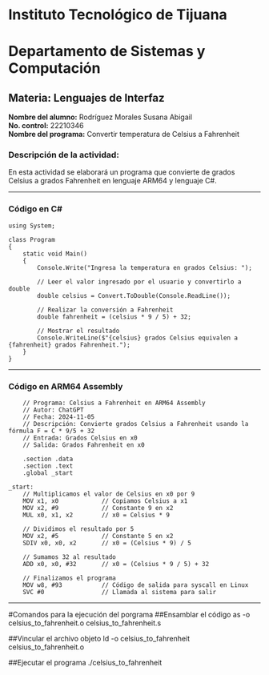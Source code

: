 # Instituto Tecnológico de Tijuana
# Departamento de Sistemas y Computación
## Materia: Lenguajes de Interfaz

**Nombre del alumno:** Rodríguez Morales Susana Abigail  
**No. control:** 22210346  
**Nombre del programa:** Convertir temperatura de Celsius a Fahrenheit  

### Descripción de la actividad:
En esta actividad se elaborará un programa que convierte de grados Celsius a grados Fahrenheit en lenguaje ARM64 y lenguaje C#.

---

### Código en C#
~~~
using System;

class Program
{
    static void Main()
    {
        Console.Write("Ingresa la temperatura en grados Celsius: ");
        
        // Leer el valor ingresado por el usuario y convertirlo a double
        double celsius = Convert.ToDouble(Console.ReadLine());
        
        // Realizar la conversión a Fahrenheit
        double fahrenheit = (celsius * 9 / 5) + 32;
        
        // Mostrar el resultado
        Console.WriteLine($"{celsius} grados Celsius equivalen a {fahrenheit} grados Fahrenheit.");
    }
}
~~~

---

### Código en ARM64 Assembly

~~~
    // Programa: Celsius a Fahrenheit en ARM64 Assembly
    // Autor: ChatGPT
    // Fecha: 2024-11-05
    // Descripción: Convierte grados Celsius a Fahrenheit usando la fórmula F = C * 9/5 + 32
    // Entrada: Grados Celsius en x0
    // Salida: Grados Fahrenheit en x0

    .section .data
    .section .text
    .global _start

_start:
    // Multiplicamos el valor de Celsius en x0 por 9
    MOV x1, x0            // Copiamos Celsius a x1
    MOV x2, #9            // Constante 9 en x2
    MUL x0, x1, x2        // x0 = Celsius * 9

    // Dividimos el resultado por 5
    MOV x2, #5            // Constante 5 en x2
    SDIV x0, x0, x2       // x0 = (Celsius * 9) / 5

    // Sumamos 32 al resultado
    ADD x0, x0, #32       // x0 = (Celsius * 9 / 5) + 32

    // Finalizamos el programa
    MOV w8, #93           // Código de salida para syscall en Linux
    SVC #0                // Llamada al sistema para salir

~~~

----

#Comandos para la ejecución del porgrama
##Ensamblar el código
as -o celsius_to_fahrenheit.o celsius_to_fahrenheit.s

##Vincular el archivo objeto
ld -o celsius_to_fahrenheit celsius_to_fahrenheit.o

##Ejecutar el programa
./celsius_to_fahrenheit
